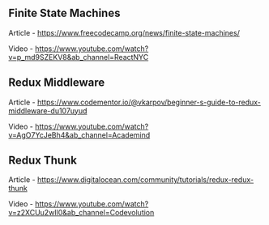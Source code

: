 ## Finite State Machines

Article - https://www.freecodecamp.org/news/finite-state-machines/

Video - https://www.youtube.com/watch?v=p_md9SZEKV8&ab_channel=ReactNYC

## Redux Middleware

Article - https://www.codementor.io/@vkarpov/beginner-s-guide-to-redux-middleware-du107uyud

Video - https://www.youtube.com/watch?v=AgO7YcJeBh4&ab_channel=Academind

## Redux Thunk
Article - https://www.digitalocean.com/community/tutorials/redux-redux-thunk

Video - https://www.youtube.com/watch?v=z2XCUu2wIl0&ab_channel=Codevolution
